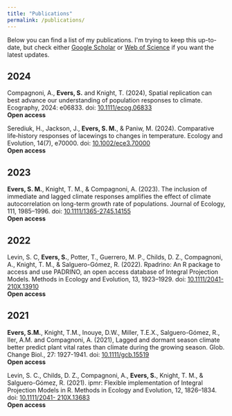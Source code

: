 ```yaml
---
title: "Publications"
permalink: /publications/
---
```


Below you can find a list of my publications. I'm trying to keep this up-to-date, but check either [Google Scholar](https://scholar.google.com/citations?user=HXHVrYEAAAAJ&hl=en) or [Web of Science](https://www.webofscience.com/wos/author/record/JWA-5297-2024) if you want the latest updates.

## 2024

Compagnoni, A., **Evers, S.** and Knight, T. (2024), Spatial replication can best
advance our understanding of population responses to climate. Ecography, 2024:
e06833. doi: [10.1111/ecog.06833](https://doi.org/10.1111/ecog.06833)  
**Open access**

Serediuk, H., Jackson, J., **Evers, S. M.**, & Paniw, M. (2024). Comparative life‐history responses of lacewings to changes in temperature. Ecology and Evolution, 14(7), e70000. doi: [10.1002/ece3.70000](https://doi.org/10.1002/ece3.70000)  
**Open access**  

## 2023

**Evers, S. M.**, Knight, T. M., & Compagnoni, A. (2023). The inclusion of
immediate and lagged climate responses amplifies the effect of climate
autocorrelation on long-term growth rate of populations. Journal of Ecology, 111,
1985–1996. doi: [10.1111/1365-2745.14155](https://doi.org/10.1111/1365-2745.14155)  
**Open access**

## 2022

Levin, S. C, **Evers, S.**, Potter, T., Guerrero, M. P., Childs, D. Z., Compagnoni,
A., Knight, T. M., & Salguero-Gómez, R. (2022). Rpadrino: An R package to access
and use PADRINO, an open access database of Integral Projection Models. Methods
in Ecology and Evolution, 13, 1923–1929. doi: [10.1111/2041-210X.13910](https://doi.org/10.1111/2041-210X.13910)  
**Open access**

## 2021
**Evers, S.M.**, Knight, T.M., Inouye, D.W., Miller, T.E.X., Salguero-Gómez, R.,
Iler, A.M. and Compagnoni, A. (2021), Lagged and dormant season climate better
predict plant vital rates than climate during the growing season. Glob. Change Biol.,
27: 1927-1941. doi: [10.1111/gcb.15519](https://doi.org/10.1111/gcb.15519)  
**Open access**

Levin, S. C., Childs, D. Z., Compagnoni, A., **Evers, S.**, Knight, T. M., &
Salguero-Gómez, R. (2021). ipmr: Flexible implementation of Integral Projection
Models in R. Methods in Ecology and Evolution, 12, 1826–1834. doi: [10.1111/2041-
210X.13683](https://doi.org/10.1111/2041-210X.13683)  
**Open access**
